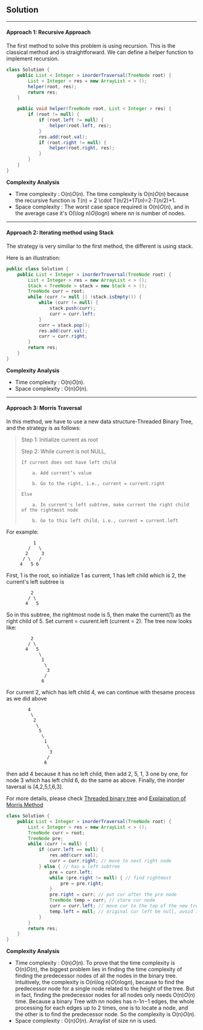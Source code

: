 ## Solution

------

#### Approach 1: Recursive Approach

The first method to solve this problem is using recursion. This is the classical method and is straightforward. We can define a helper function to implement recursion.

```java
class Solution {
    public List < Integer > inorderTraversal(TreeNode root) {
        List < Integer > res = new ArrayList < > ();
        helper(root, res);
        return res;
    }

    public void helper(TreeNode root, List < Integer > res) {
        if (root != null) {
            if (root.left != null) {
                helper(root.left, res);
            }
            res.add(root.val);
            if (root.right != null) {
                helper(root.right, res);
            }
        }
    }
}
```

**Complexity Analysis**

- Time complexity : O(n)*O*(*n*). The time complexity is O(n)*O*(*n*) because the recursive function is T(n) = 2 \cdot T(n/2)+1*T*(*n*)=2⋅*T*(*n*/2)+1.
- Space complexity : The worst case space required is O(n)*O*(*n*), and in the average case it's O(\log n)*O*(log*n*) where n*n* is number of nodes.

---

#### Approach 2: Iterating method using Stack

The strategy is very similiar to the first method, the different is using stack.

Here is an illustration:

```java
public class Solution {
    public List < Integer > inorderTraversal(TreeNode root) {
        List < Integer > res = new ArrayList < > ();
        Stack < TreeNode > stack = new Stack < > ();
        TreeNode curr = root;
        while (curr != null || !stack.isEmpty()) {
            while (curr != null) {
                stack.push(curr);
                curr = curr.left;
            }
            curr = stack.pop();
            res.add(curr.val);
            curr = curr.right;
        }
        return res;
    }
}
```

**Complexity Analysis**

- Time complexity : O(n)*O*(*n*).
- Space complexity : O(n)*O*(*n*).

---

#### Approach 3: Morris Traversal

In this method, we have to use a new data structure-Threaded Binary Tree, and the strategy is as follows:

> Step 1: Initialize current as root
>
> Step 2: While current is not NULL,
>
> ```
> If current does not have left child
> 
>     a. Add current’s value
> 
>     b. Go to the right, i.e., current = current.right
> 
> Else
> 
>     a. In current's left subtree, make current the right child of the rightmost node
> 
>     b. Go to this left child, i.e., current = current.left
> ```

For example:

```
          1
        /   \
       2     3
      / \   /
     4   5 6
```

First, 1 is the root, so initialize 1 as current, 1 has left child which is 2, the current's left subtree is

```
         2
        / \
       4   5
```

So in this subtree, the rightmost node is 5, then make the current(1) as the right child of 5. Set current = cuurent.left (current = 2). The tree now looks like:

```
         2
        / \
       4   5
            \
             1
              \
               3
              /
             6
```

For current 2, which has left child 4, we can continue with thesame process as we did above

```
        4
         \
          2
           \
            5
             \
              1
               \
                3
               /
              6
```

then add 4 because it has no left child, then add 2, 5, 1, 3 one by one, for node 3 which has left child 6, do the same as above. Finally, the inorder taversal is [4,2,5,1,6,3].

For more details, please check [Threaded binary tree](https://en.wikipedia.org/wiki/Threaded_binary_tree) and [Explaination of Morris Method](https://stackoverflow.com/questions/5502916/explain-morris-inorder-tree-traversal-without-using-stacks-or-recursion)

```java
class Solution {
    public List < Integer > inorderTraversal(TreeNode root) {
        List < Integer > res = new ArrayList < > ();
        TreeNode curr = root;
        TreeNode pre;
        while (curr != null) {
            if (curr.left == null) {
                res.add(curr.val);
                curr = curr.right; // move to next right node
            } else { // has a left subtree
                pre = curr.left;
                while (pre.right != null) { // find rightmost
                    pre = pre.right;
                }
                pre.right = curr; // put cur after the pre node
                TreeNode temp = curr; // store cur node
                curr = curr.left; // move cur to the top of the new tree
                temp.left = null; // original cur left be null, avoid infinite loops
            }
        }
        return res;
    }
}
```

**Complexity Analysis**

- Time complexity : O(n)*O*(*n*). To prove that the time complexity is O(n)*O*(*n*), the biggest problem lies in finding the time complexity of finding the predecessor nodes of all the nodes in the binary tree. Intuitively, the complexity is O(n\log n)*O*(*n*log*n*), because to find the predecessor node for a single node related to the height of the tree. But in fact, finding the predecessor nodes for all nodes only needs O(n)*O*(*n*) time. Because a binary Tree with n*n* nodes has n-1*n*−1 edges, the whole processing for each edges up to 2 times, one is to locate a node, and the other is to find the predecessor node. So the complexity is O(n)*O*(*n*).
- Space complexity : O(n)*O*(*n*). Arraylist of size n*n* is used.






